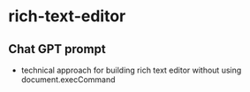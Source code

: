 # rich-text-editor

## Chat GPT prompt
- technical approach for building rich text editor without using document.execCommand

